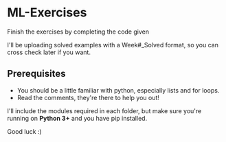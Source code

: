 # ML-Exercises

Finish the exercises by completing the code given

I'll be uploading solved examples with a Week#_Solved format, so you can cross check later if you want.

## Prerequisites
* You should be a little familiar with python, especially lists and for loops.
* Read the comments, they're there to help you out!

I'll include the modules required in each folder, but make sure you're running on **Python 3+** and you have pip installed.

Good luck :) 
